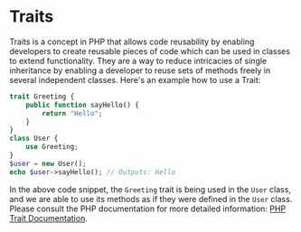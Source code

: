 # Traits

Traits is a concept in PHP that allows code reusability by enabling developers to create reusable pieces of code which can be used in classes to extend functionality. They are a way to reduce intricacies of single inheritance by enabling a developer to reuse sets of methods freely in several independent classes. Here's an example how to use a Trait:

```php
trait Greeting {
    public function sayHello() {
        return "Hello";
    }
}
class User {
    use Greeting;
}
$user = new User();
echo $user->sayHello(); // Outputs: Hello
```

In the above code snippet, the `Greeting` trait is being used in the `User` class, and we are able to use its methods as if they were defined in the `User` class. Please consult the PHP documentation for more detailed information: [PHP Trait Documentation](https://www.php.net/manual/en/language.oop5.traits.php).
